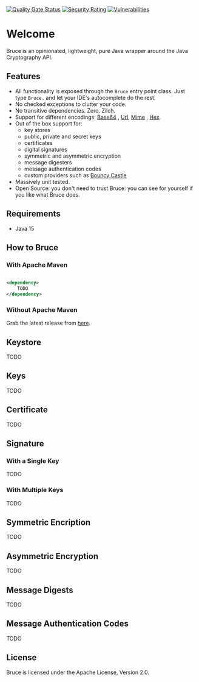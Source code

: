 [![Quality Gate Status](https://sonarcloud.io/api/project_badges/measure?project=mcaserta_bruce&metric=alert_status)](https://sonarcloud.io/dashboard?id=mcaserta_bruce)
[![Security Rating](https://sonarcloud.io/api/project_badges/measure?project=mcaserta_bruce&metric=security_rating)](https://sonarcloud.io/dashboard?id=mcaserta_bruce)
[![Vulnerabilities](https://sonarcloud.io/api/project_badges/measure?project=mcaserta_bruce&metric=vulnerabilities)](https://sonarcloud.io/dashboard?id=mcaserta_bruce)

# Welcome

Bruce is an opinionated, lightweight, pure Java wrapper around the Java Cryptography API.

## Features

- All functionality is exposed through the `Bruce` entry point class. Just type `Bruce.` and let your IDE's autocomplete
  do the rest.
- No checked exceptions to clutter your code.
- No transitive dependencies. Zero. Zilch.
- Support for different encodings: [Base64](https://en.wikipedia.org/wiki/Base64)
  , [Url](https://en.wikipedia.org/wiki/Percent-encoding), [Mime](https://en.wikipedia.org/wiki/MIME)
  , [Hex](https://en.wikipedia.org/wiki/Hexadecimal).
- Out of the box support for:
    - key stores
    - public, private and secret keys
    - certificates
    - digital signatures
    - symmetric and asymmetric encryption
    - message digesters
    - message authentication codes
    - custom providers such as [Bouncy Castle](https://www.bouncycastle.org/java.html)
- Massively unit tested<!-- TODO: and documented -->.
- Open Source: you don't need to trust Bruce: you can see for yourself if you like what Bruce does.

## Requirements

- Java 15

## How to Bruce

### With Apache Maven

```xml

<dependency>
    TODO
</dependency>
```

### Without Apache Maven

Grab the latest release from [here](TODO).

## Keystore

TODO

## Keys

TODO

## Certificate

TODO

## Signature

### With a Single Key

TODO

### With Multiple Keys

TODO

## Symmetric Encription

TODO

## Asymmetric Encryption

TODO

## Message Digests

TODO

## Message Authentication Codes

TODO

## License

Bruce is licensed under the Apache License, Version 2.0.
